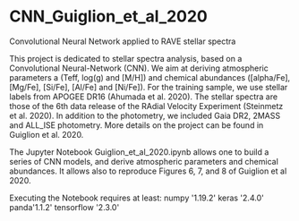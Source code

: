 # CNN_Guiglion_et_al_2020

Convolutional Neural Network applied to RAVE stellar spectra

This project is dedicated to stellar spectra analysis, based on a Convolutional Neural-Network (CNN). 
We aim at deriving atmospheric parameters a (Teff, log(g) and [M/H]) and chemical abundances 
([alpha/Fe], [Mg/Fe], [Si/Fe], [Al/Fe] and [Ni/Fe]). For the training sample, 
we use stellar labels from APOGEE DR16 (Ahumada et al. 2020). The stellar spectra are those of 
the 6th data release of the RAdial Velocity Experiment (Steinmetz et al. 2020). In addition 
to the photometry, we included Gaia DR2, 2MASS and ALL_ISE photometry.
More details on the project can be found in Guiglion et al. 2020. 

The Jupyter Notebook Guiglion_et_al_2020.ipynb allows one to build a series of CNN models, 
and derive atmospheric parameters and chemical abundances. It allows also to reproduce 
Figures 6, 7, and 8 of Guiglion et al 2020.

Executing the Notebook requires at least:
numpy '1.19.2'
keras '2.4.0'
panda'1.1.2'
tensorflow '2.3.0'
